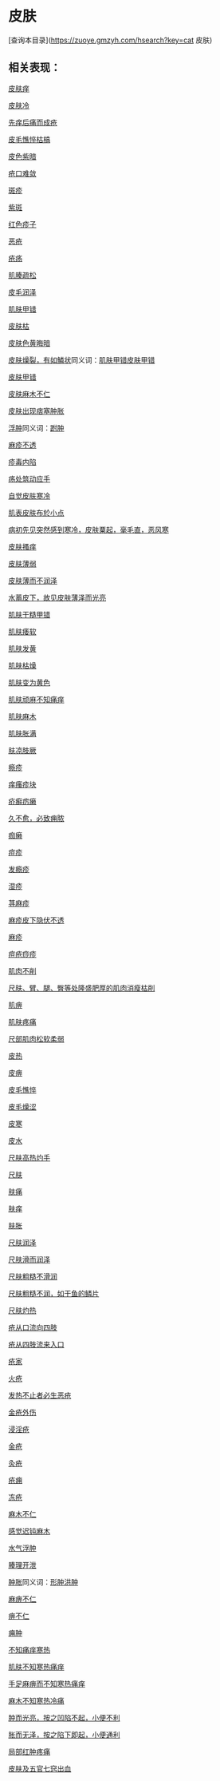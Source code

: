 # 皮肤
[查询本目录](https://zuoye.gmzyh.com/hsearch?key=cat 皮肤)

## 相关表现：

[皮肤痒](https://zuoye.gmzyh.com/search?key=皮肤痒)
[皮肤冷](https://zuoye.gmzyh.com/search?key=皮肤冷)
[先痒后痛而成疮](https://zuoye.gmzyh.com/search?key=先痒后痛而成疮)
[皮毛憔悴枯槁](https://zuoye.gmzyh.com/search?key=皮毛憔悴枯槁)
[皮色紫暗](https://zuoye.gmzyh.com/search?key=皮色紫暗)
[疮口难敛](https://zuoye.gmzyh.com/search?key=疮口难敛)
[斑疹](https://zuoye.gmzyh.com/search?key=斑疹)
[紫斑](https://zuoye.gmzyh.com/search?key=紫斑)
[红色疹子](https://zuoye.gmzyh.com/search?key=红色疹子)
[恶疮](https://zuoye.gmzyh.com/search?key=恶疮)
[疮疡](https://zuoye.gmzyh.com/search?key=疮疡)
[肌腠疏松](https://zuoye.gmzyh.com/search?key=肌腠疏松)
[皮毛润泽](https://zuoye.gmzyh.com/search?key=皮毛润泽)
[肌肤甲错](https://zuoye.gmzyh.com/search?key=肌肤甲错)
[皮肤枯](https://zuoye.gmzyh.com/search?key=皮肤枯)
[皮肤色黄晦暗](https://zuoye.gmzyh.com/search?key=皮肤色黄晦暗)
[皮肤燥裂，有如鱗状](https://zuoye.gmzyh.com/search?key=皮肤燥裂，有如鱗状)同义词：[肌肤甲错](https://zuoye.gmzyh.com/search?key=肌肤甲错)[皮肤甲错](https://zuoye.gmzyh.com/search?key=皮肤甲错)
[皮肤甲错](https://zuoye.gmzyh.com/search?key=皮肤甲错)
[皮肤麻木不仁](https://zuoye.gmzyh.com/search?key=皮肤麻木不仁)
[皮肤出现痞塞肿胀](https://zuoye.gmzyh.com/search?key=皮肤出现痞塞肿胀)
[浮肿](https://zuoye.gmzyh.com/search?key=浮肿)同义词：[跗肿](https://zuoye.gmzyh.com/search?key=跗肿)
[麻疹不透](https://zuoye.gmzyh.com/search?key=麻疹不透)
[疹毒内陷](https://zuoye.gmzyh.com/search?key=疹毒内陷)
[疡处筑动应手](https://zuoye.gmzyh.com/search?key=疡处筑动应手)
[自觉皮肤寒冷	](https://zuoye.gmzyh.com/search?key=自觉皮肤寒冷	)
[肌表皮肤布於小点](https://zuoye.gmzyh.com/search?key=肌表皮肤布於小点)
[病初先见突然感到寒冷，皮肤粟起，毫毛直，恶风寒](https://zuoye.gmzyh.com/search?key=病初先见突然感到寒冷，皮肤粟起，毫毛直，恶风寒)
[皮肤搔痒](https://zuoye.gmzyh.com/search?key=皮肤搔痒)
[皮肤薄弱](https://zuoye.gmzyh.com/search?key=皮肤薄弱)
[皮肤薄而不润泽](https://zuoye.gmzyh.com/search?key=皮肤薄而不润泽)
[水蓄皮下，故见皮肤薄泽而光亮](https://zuoye.gmzyh.com/search?key=水蓄皮下，故见皮肤薄泽而光亮)
[肌肤干糙甲错](https://zuoye.gmzyh.com/search?key=肌肤干糙甲错)
[肌肤痿软](https://zuoye.gmzyh.com/search?key=肌肤痿软)
[肌肤发黄](https://zuoye.gmzyh.com/search?key=肌肤发黄)
[肌肤枯燥](https://zuoye.gmzyh.com/search?key=肌肤枯燥)
[肌肤变为黄色](https://zuoye.gmzyh.com/search?key=肌肤变为黄色)
[肌肤顽麻不知痛痒](https://zuoye.gmzyh.com/search?key=肌肤顽麻不知痛痒)
[肌肤麻木](https://zuoye.gmzyh.com/search?key=肌肤麻木)
[肌肤胀满](https://zuoye.gmzyh.com/search?key=肌肤胀满)
[肤凉肢厥](https://zuoye.gmzyh.com/search?key=肤凉肢厥)
[瘾疹](https://zuoye.gmzyh.com/search?key=瘾疹)
[痒瘙疹块](https://zuoye.gmzyh.com/search?key=痒瘙疹块)
[疥癣疠癞](https://zuoye.gmzyh.com/search?key=疥癣疠癞)
[久不愈，必致痈脓](https://zuoye.gmzyh.com/search?key=久不愈，必致痈脓)
[痂癞](https://zuoye.gmzyh.com/search?key=痂癞)
[痘疹](https://zuoye.gmzyh.com/search?key=痘疹)
[发瘾疹](https://zuoye.gmzyh.com/search?key=发瘾疹)
[湿疹](https://zuoye.gmzyh.com/search?key=湿疹)
[荨麻疹](https://zuoye.gmzyh.com/search?key=荨麻疹)
[麻疹皮下隐伏不透](https://zuoye.gmzyh.com/search?key=麻疹皮下隐伏不透)
[麻疹](https://zuoye.gmzyh.com/search?key=麻疹)
[痘疮痧疹](https://zuoye.gmzyh.com/search?key=痘疮痧疹)
[肌肉不削](https://zuoye.gmzyh.com/search?key=肌肉不削)
[尺肤、臂、腿、臀等处隆盛肥厚的肌肉消瘦枯削	](https://zuoye.gmzyh.com/search?key=尺肤、臂、腿、臀等处隆盛肥厚的肌肉消瘦枯削	)
[肌痹](https://zuoye.gmzyh.com/search?key=肌痹)
[肌肤疼痛](https://zuoye.gmzyh.com/search?key=肌肤疼痛)
[尺部肌肉松软柔弱](https://zuoye.gmzyh.com/search?key=尺部肌肉松软柔弱)
[皮热](https://zuoye.gmzyh.com/search?key=皮热)
[皮痹](https://zuoye.gmzyh.com/search?key=皮痹)
[皮毛憔悴](https://zuoye.gmzyh.com/search?key=皮毛憔悴)
[皮毛燥涩](https://zuoye.gmzyh.com/search?key=皮毛燥涩)
[皮寒](https://zuoye.gmzyh.com/search?key=皮寒)
[皮水](https://zuoye.gmzyh.com/search?key=皮水)
[尺肤高热灼手](https://zuoye.gmzyh.com/search?key=尺肤高热灼手)
[尺肤](https://zuoye.gmzyh.com/search?key=尺肤)
[肤痛](https://zuoye.gmzyh.com/search?key=肤痛)
[肤痒](https://zuoye.gmzyh.com/search?key=肤痒)
[肤胀](https://zuoye.gmzyh.com/search?key=肤胀)
[尺肤润泽](https://zuoye.gmzyh.com/search?key=尺肤润泽)
[尺肤滑而润泽](https://zuoye.gmzyh.com/search?key=尺肤滑而润泽)
[尺肤粗糙不滑润](https://zuoye.gmzyh.com/search?key=尺肤粗糙不滑润)
[尺肤粗糙不润，如干鱼的鳞片](https://zuoye.gmzyh.com/search?key=尺肤粗糙不润，如干鱼的鳞片)
[尺肤灼热](https://zuoye.gmzyh.com/search?key=尺肤灼热)
[疮从口流向四肢](https://zuoye.gmzyh.com/search?key=疮从口流向四肢)
[疮从四肢流来入口](https://zuoye.gmzyh.com/search?key=疮从四肢流来入口)
[疮家](https://zuoye.gmzyh.com/search?key=疮家)
[火疮](https://zuoye.gmzyh.com/search?key=火疮)
[发热不止者必生恶疮](https://zuoye.gmzyh.com/search?key=发热不止者必生恶疮)
[金疮外伤](https://zuoye.gmzyh.com/search?key=金疮外伤)
[浸淫疮](https://zuoye.gmzyh.com/search?key=浸淫疮)
[金疮](https://zuoye.gmzyh.com/search?key=金疮)
[灸疮](https://zuoye.gmzyh.com/search?key=灸疮)
[疮痈](https://zuoye.gmzyh.com/search?key=疮痈)
[冻疮](https://zuoye.gmzyh.com/search?key=冻疮)
[麻木不仁](https://zuoye.gmzyh.com/search?key=麻木不仁)
[感觉迟钝麻木](https://zuoye.gmzyh.com/search?key=感觉迟钝麻木)
[水气浮肿](https://zuoye.gmzyh.com/search?key=水气浮肿)
[腠理开泄](https://zuoye.gmzyh.com/search?key=腠理开泄)
[肿胀](https://zuoye.gmzyh.com/search?key=肿胀)同义词：[形肿](https://zuoye.gmzyh.com/search?key=形肿)[洪肿](https://zuoye.gmzyh.com/search?key=洪肿)
[麻痹不仁](https://zuoye.gmzyh.com/search?key=麻痹不仁)
[痹不仁](https://zuoye.gmzyh.com/search?key=痹不仁)
[痈肿](https://zuoye.gmzyh.com/search?key=痈肿)
[不知痛痒寒热](https://zuoye.gmzyh.com/search?key=不知痛痒寒热)
[肌肤不知寒热痛痒](https://zuoye.gmzyh.com/search?key=肌肤不知寒热痛痒)
[手足麻痹而不知寒热痛痒](https://zuoye.gmzyh.com/search?key=手足麻痹而不知寒热痛痒)
[麻木不知寒热冷痛](https://zuoye.gmzyh.com/search?key=麻木不知寒热冷痛)
[肿而光亮，按之凹陷不起，小便不利](https://zuoye.gmzyh.com/search?key=肿而光亮，按之凹陷不起，小便不利)
[胀而无泽，按之陷下即起，小便通利](https://zuoye.gmzyh.com/search?key=胀而无泽，按之陷下即起，小便通利)
[局部红肿疼痛](https://zuoye.gmzyh.com/search?key=局部红肿疼痛)
[皮肤及五官七窍出血](https://zuoye.gmzyh.com/search?key=皮肤及五官七窍出血)